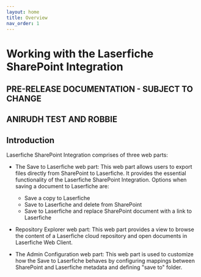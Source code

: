 ```yaml
---
layout: home
title: Overview
nav_order: 1
---
```


# Working with the Laserfiche SharePoint Integration

## PRE-RELEASE DOCUMENTATION - SUBJECT TO CHANGE
## ANIRUDH TEST AND ROBBIE
## Introduction

Laserfiche SharePoint Integration comprises of three web parts:

- The Save to Laserfiche web part: 
This web part allows users to export files directly from SharePoint to Laserfiche. It provides the essential functionality of the Laserfiche SharePoint Integration. Options when saving a document to Laserfiche are:
  - Save a copy to Laserfiche
  - Save to Laserfiche and delete from SharePoint
  - Save to Laserfiche and replace SharePoint document with a link to Laserfiche

- Repository Explorer web part: This web part provides a view to browse the content of a
Laserfiche cloud repository and open documents in Laserfiche Web Client.

- The Admin Configuration web part: This web part is used to customize how the Save to
Laserfiche behaves by configuring mappings between SharePoint and Laserfiche metadata and defining "save to" folder.

